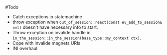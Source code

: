 #Todo

 + Catch exceptions in statemachine
 + throw exception when `out_of_session::react(const ev_add_to_session& evt)` 
    doesn't have necessary info to start.
 + Throw exception on invalide handle in `in_the_session::in_the_session(base_type::my_context ctx)`.
 + Cope with invalide magnets URIs
 + INI overhaul
